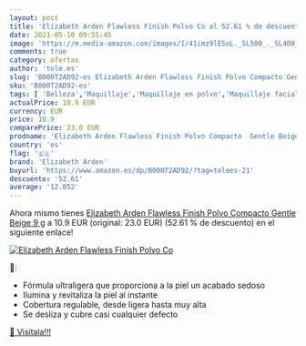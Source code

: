 ```yaml
---
layout: post
title: 'Elizabeth Arden Flawless Finish Polvo Co al 52.61 % de descuento'
date: 2021-05-10 09:55:45
image: 'https://m.media-amazon.com/images/I/41imz9lE5oL._SL500_._SL400_.jpg'
comments: true
category: ofertas
author: 'tole.es'
slug: 'B000T2AD92-es Elizabeth Arden Flawless Finish Polvo Compacto Gentle...'
sku: 'B000T2AD92-es'
tags: [ 'Belleza','Maquillaje','Maquillaje en polvo','Maquillaje facial','arden','elizabeth','elizabeth arden','finish', ]
actualPrice: 10.9 EUR
currency: EUR
price: 10.9
comparePrice: 23.0 EUR
prodname: 'Elizabeth Arden Flawless Finish Polvo Compacto  Gentle Beige  9 g'
country: 'es'
flag: '🇪🇸'
brand: 'Elizabeth Arden'
buyurl: 'https://www.amazon.es/dp/B000T2AD92/?tag=tolees-21'
descuento: '52.61'
average: '12.852'
---
```


Ahora mismo tienes [Elizabeth Arden Flawless Finish Polvo Compacto  Gentle Beige  9 g](https://www.amazon.es/dp/B000T2AD92/?tag=tolees-21) a 10.9 EUR (original: 23.0 EUR) (52.61 %  de descuento) en el siguiente enlace!

[![Elizabeth Arden Flawless Finish Polvo Co](https://m.media-amazon.com/images/I/41imz9lE5oL._SL500_._SL400_.jpg)](https://www.amazon.es/dp/B000T2AD92/?tag=tolees-21)

🔎:

- Fórmula ultraligera que proporciona a la piel un acabado sedoso
- Ilumina y revitaliza la piel al instante
- Cobertura regulable, desde ligera hasta muy alta
- Se desliza y cubre casi cualquier defecto

[🛒 Visítala!!!](https://www.amazon.es/dp/B000T2AD92/?tag=tolees-21)
